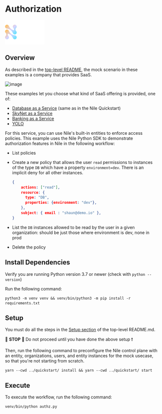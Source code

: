 # Authorization

![image](../images/Nile-text-logo.png)

## Overview

As described in the [top-level README](../README.md), the mock scenario in these examples is a company that provides SaaS.

![image](../images/saas.png)

These examples let you choose what kind of SaaS offering is provided, one of:

- [Database as a Service](../usecases/DB/) (same as in the Nile Quickstart)
- [SkyNet as a Service](../usecases/SkyNet/)
- [Banking as a Service](../usecases/Banking/)
- [YOLO](../usecases/README.md#yolo)

For this service, you can use Nile's built-in entities to enforce access policies.
This example uses the Nile Python SDK to demonstrate authorization features in Nile in the following workflow:

- List policies
- Create a new policy that allows the user `read` permissions to instances of the type `DB` which have a property `environment=dev`. There is an implicit deny for all other instances.

  ```json
  {
      actions: ["read"],
      resource: {
        type: "DB",
        properties: {environment: "dev"},
      },
      subject: { email : "shaun@demo.io" },
  }
  ```

- List the `DB` instances allowed to be read by the user in a given organization: should be just those where environment is dev, none in prod
- Delete the policy


## Install Dependencies

Verify you are running Python version 3.7 or newer (check with `python --version`)

Run the following command:

```
python3 -m venv venv && venv/bin/python3 -m pip install -r requirements.txt
```

## Setup

You must do all the steps in the [Setup section](../README.md#setup) of the top-level README.md.

:stop_sign: **STOP** :stop_sign: Do not proceed until you have done the above setup :heavy_exclamation_mark:

Then, run the following command to preconfigure the Nile control plane with an entity, organizations, users, and entity instances for the mock usecase, so that you're not starting from scratch.

```
yarn --cwd ../quickstart/ install && yarn --cwd ../quickstart/ start
```

## Execute

To execute the workflow, run the following command:

```
venv/bin/python authz.py
```
